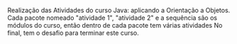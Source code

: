Realização das Atividades do curso Java: aplicando a Orientação a Objetos. Cada pacote nomeado "atividade 1", "atividade 2" e a sequência são os módulos do curso, então dentro de cada pacote tem várias atividades
No final, tem o desafio para terminar este curso.
